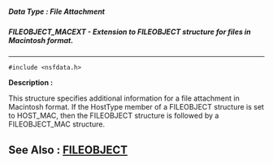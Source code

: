 ##### Data Type : File Attachment
##### FILEOBJECT_MACEXT - Extension to FILEOBJECT structure for files in Macintosh format.
---
```
#include <nsfdata.h>
```
**Description :**

This structure specifies additional information for a file attachment in 
Macintosh format.  If the HostType member of a FILEOBJECT structure is set to 
HOST_MAC, then the FILEOBJECT structure is followed by a FILEOBJECT_MAC 
structure.

**See Also :**
[FILEOBJECT](/reference/Data/FILEOBJECT)
---
